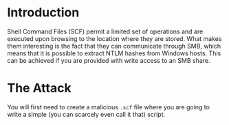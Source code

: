 # Introduction
Shell Command Files (SCF) permit a limited set of operations and are executed upon browsing to the location where they are stored. What makes them interesting is the fact that they can communicate through SMB, which means that it is possible to extract NTLM hashes from Windows hosts. This can be achieved if you are provided with write access to an SMB share. 

# The Attack
You will first need to create a malicious `.scf` file where you are going to write a simple (you can scarcely even call it that) script. 